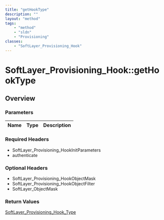 ```yaml
---
title: "getHookType"
description: ""
layout: "method"
tags:
    - "method"
    - "sldn"
    - "Provisioning"
classes:
    - "SoftLayer_Provisioning_Hook"
---
```

# SoftLayer_Provisioning_Hook::getHookType
## Overview 


### Parameters 
|Name | Type | Description |
| --- | --- | --- |


### Required Headers
* SoftLayer_Provisioning_HookInitParameters
* authenticate

### Optional Headers
* SoftLayer_Provisioning_HookObjectMask
* SoftLayer_Provisioning_HookObjectFilter
* SoftLayer_ObjectMask

### Return Values
<a href='/reference/datatypes/SoftLayer_Provisioning_Hook_Type'>SoftLayer_Provisioning_Hook_Type </a>

